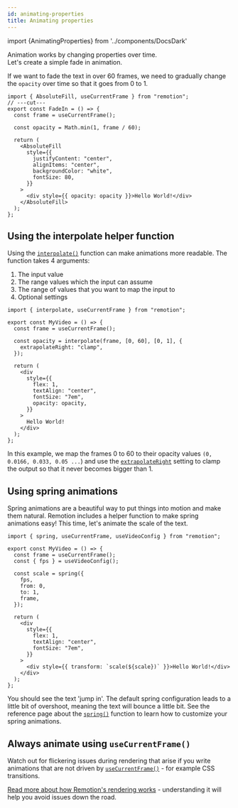 ```yaml
---
id: animating-properties
title: Animating properties
---
```


import {AnimatingProperties} from '../components/DocsDark'

Animation works by changing properties over time.  
Let's create a simple fade in animation.

If we want to fade the text in over 60 frames, we need to gradually change the `opacity` over time so that it goes from 0 to 1.

```tsx twoslash {4, 15} title="FadeIn.tsx"
import { AbsoluteFill, useCurrentFrame } from "remotion";
// ---cut---
export const FadeIn = () => {
  const frame = useCurrentFrame();

  const opacity = Math.min(1, frame / 60);

  return (
    <AbsoluteFill
      style={{
        justifyContent: "center",
        alignItems: "center",
        backgroundColor: "white",
        fontSize: 80,
      }}
    >
      <div style={{ opacity: opacity }}>Hello World!</div>
    </AbsoluteFill>
  );
};
```

<AnimatingProperties />

## Using the interpolate helper function

Using the [`interpolate()`](/docs/interpolate) function can make animations more readable.
The function takes 4 arguments:

1. The input value
2. The range values which the input can assume
3. The range of values that you want to map the input to
4. Optional settings

```tsx twoslash {6-8, 16}
import { interpolate, useCurrentFrame } from "remotion";

export const MyVideo = () => {
  const frame = useCurrentFrame();

  const opacity = interpolate(frame, [0, 60], [0, 1], {
    extrapolateRight: "clamp",
  });

  return (
    <div
      style={{
        flex: 1,
        textAlign: "center",
        fontSize: "7em",
        opacity: opacity,
      }}
    >
      Hello World!
    </div>
  );
};
```

In this example, we map the frames 0 to 60 to their opacity values `(0, 0.0166, 0.033, 0.05 ...`) and use the [`extrapolateRight`](/docs/interpolate#extrapolateright) setting to clamp the output so that it never becomes bigger than 1.

## Using spring animations

Spring animations are a beautiful way to put things into motion and make them natural. Remotion includes a helper function to make spring animations easy! This time, let's animate the scale of the text.

```tsx twoslash {7-12, 22}
import { spring, useCurrentFrame, useVideoConfig } from "remotion";

export const MyVideo = () => {
  const frame = useCurrentFrame();
  const { fps } = useVideoConfig();

  const scale = spring({
    fps,
    from: 0,
    to: 1,
    frame,
  });

  return (
    <div
      style={{
        flex: 1,
        textAlign: "center",
        fontSize: "7em",
      }}
    >
      <div style={{ transform: `scale(${scale})` }}>Hello World!</div>
    </div>
  );
};
```

You should see the text 'jump in'. The default spring configuration leads to a little bit of overshoot, meaning the text will bounce a little bit. See the reference page about the [`spring()`](/docs/spring) function to learn how to customize your spring animations.

## Always animate using `useCurrentFrame()`

Watch out for flickering issues during rendering that arise if you write animations that are not driven by [`useCurrentFrame()`](/docs/use-current-frame) - for example CSS transitions.

[Read more about how Remotion's rendering works](/docs/flickering) - understanding it will help you avoid issues down the road.

